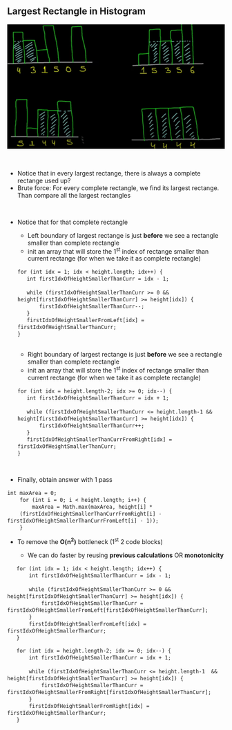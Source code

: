 ## Largest Rectangle in Histogram ##
![](./screenshot.png)
 
<br/> 

- Notice that in every largest rectange, there is always a complete rectange used up?
- Brute force: For every complete rectangle, we find its largest rectange. Than compare all the largest rectangles
<br/>

- Notice that for that complete rectangle
	- Left boundary of largest rectange is just **before** we see a rectangle smaller than complete rectangle
	- init an array that will store the 1<sup>st</sup> index of rectange smaller than current rectange (for when we take it as complete rectangle)
	 ```
	for (int idx = 1; idx < height.length; idx++) {              
		int firstIdxOfHeightSmallerThanCurr = idx - 1;
		
		while (firstIdxOfHeightSmallerThanCurr >= 0 && height[firstIdxOfHeightSmallerThanCurr] >= height[idx]) {
			firstIdxOfHeightSmallerThanCurr--;
		}
   		firstIdxOfHeightSmallerFromLeft[idx] = firstIdxOfHeightSmallerThanCurr;              
	}
	``` 
	<br/>
	
	- Right boundary of largest rectange is just **before** we see a rectangle smaller than complete rectangle
	- init an array that will store the 1<sup>st</sup> index of rectange smaller than current rectange (for when we take it as complete rectangle)
	 ```
	for (int idx = height.length-2; idx >= 0; idx--) {              
		int firstIdxOfHeightSmallerThanCurr = idx + 1;
		
		while (firstIdxOfHeightSmallerThanCurr <= height.length-1 && height[firstIdxOfHeightSmallerThanCurr] >= height[idx]) {
			firstIdxOfHeightSmallerThanCurr++;
		}
   		firstIdxOfHeightSmallerThanCurrFromRight[idx] = firstIdxOfHeightSmallerThanCurr;              
	}
	``` 
	<br/>

- Finally, obtain answer with 1 pass
```
int maxArea = 0;
    for (int i = 0; i < height.length; i++) {
        maxArea = Math.max(maxArea, height[i] * 
	(firstIdxOfHeightSmallerThanCurrFromRight[i] - firstIdxOfHeightSmallerThanCurrFromLeft[i] - 1));
    }
```

- To remove the **O(n<sup>2</sup>)** bottleneck (1<sup>st</sup> 2 code blocks)
	<br/>
	
	- We can do faster by reusing **previous calculations** OR **monotonicity**
 ```
	for (int idx = 1; idx < height.length; idx++) {              
		int firstIdxOfHeightSmallerThanCurr = idx - 1;
		
		while (firstIdxOfHeightSmallerThanCurr >= 0 && height[firstIdxOfHeightSmallerThanCurr] >= height[idx]) {
			firstIdxOfHeightSmallerThanCurr = firstIdxOfHeightSmallerFromLeft[firstIdxOfHeightSmallerThanCurr];
		}
   		firstIdxOfHeightSmallerFromLeft[idx] = firstIdxOfHeightSmallerThanCurr;              
	}
``` 
 ```
	for (int idx = height.length-2; idx >= 0; idx--) {              
		int firstIdxOfHeightSmallerThanCurr = idx + 1;
		
		while (firstIdxOfHeightSmallerThanCurr <= height.length-1  && height[firstIdxOfHeightSmallerThanCurr] >= height[idx]) {
			firstIdxOfHeightSmallerThanCurr = firstIdxOfHeightSmallerFromRight[firstIdxOfHeightSmallerThanCurr];
		}
   		firstIdxOfHeightSmallerFromRight[idx] = firstIdxOfHeightSmallerThanCurr;              
	}
``` 
